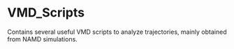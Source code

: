 # VMD_Scripts
Contains several useful VMD scripts to analyze trajectories, mainly obtained from NAMD simulations.
